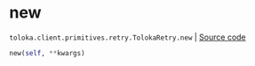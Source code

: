 # new
`toloka.client.primitives.retry.TolokaRetry.new` | [Source code](https://github.com/Toloka/toloka-kit/blob/v0.1.24/src/client/primitives/retry.py#L48)

```python
new(self, **kwargs)
```


